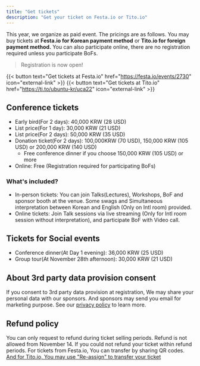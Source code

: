 ```yaml
---
title: "Get tickets"
description: "Get your ticket on Festa.io or Tito.io"
---
```


This year, we organize as paid event. The pricings are as follows. You may buy tickets at **Festa.io for Korean payment method** or **Tito.io for foreign payment method.** You can also participate online, there are no registration required unless you participate BoFs.

> Registration is now open!

{{< button text="Get tickets at Festa.io" href="https://festa.io/events/2730" icon="external-link" >}}
{{< button text="Get tickets at Tito.io" href="https://ti.to/ubuntu-kr/uca22" icon="external-link" >}}

## Conference tickets

- Early bird(For 2 days): 40,000 KRW (28 USD)
- List price(For 1 day): 30,000 KRW (21 USD)
- List price(For 2 days): 50,000 KRW (35 USD)
- Donation ticket(For 2 days): 100,000KRW (70 USD), 150,000 KRW (105 USD) or 200,000 KRW (140 USD)
    - Free conference dinner if you choose 150,000 KRW (105 USD) or more
- Online: Free (Registration required for participating BoFs)

### What's included?
- In-person tickets: You can join Talks(Lectures), Workshops, BoF and sponsor booth at the venue. Some swags and Simultaneous interpretation between Korean and English (Only on Intl room) provided.
- Online tickets: Join Talk sessions via live streaming (Only for Intl room session without interpretation), and participate BoF with Video call.

## Tickets for Social events

- Conference dinner(At Day 1 evening): 36,000 KRW (25 USD)
- Group tour(At November 28th afternoon): 30,000 KRW (21 USD)

## About 3rd party data provision consent
If you consent to 3rd party data provision at registration, We may share your personal data with our sponsors. And sponsors may send you email for marketing purpose. See our [privacy policy](../privacy-policy) to learn more.

## Refund policy

You can only request to refund during ticket selling periods. Refund is not allowed from November 14.
If you could not refund your ticket within refund periods. For tickets from Festa.io, You can transfer by sharing QR codes. [And for Tito.io, You may use "Re-assign" to transfer your ticket](https://help.tito.io/en/articles/3586025-how-do-i-re-assign-my-ticket)